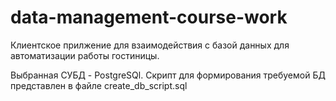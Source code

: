 # data-management-course-work

Клиентское прилжение для взаимодействия с базой данных для автоматизации работы гостиницы. 

Выбранная СУБД - PostgreSQl. Скрипт для формирования требуемой БД представлен в файле create_db_script.sql

